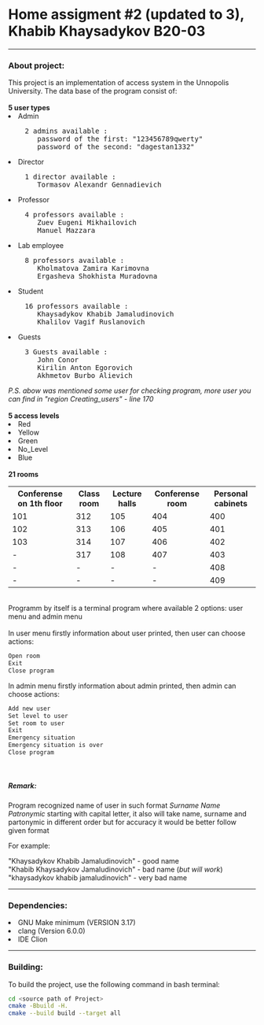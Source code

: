 
# Home assigment #2 (updated to 3), Khabib Khaysadykov B20-03

<hr>
<h3>About project:</h3>
This project is an implementation of access system in the Unnopolis University. The data base of the program consist of:
<br>
<br>
<b> 5 user types </b>
<li>Admin</li>
<pre>
    2 admins available :
       password of the first: "123456789qwerty"
       password of the second: "dagestan1332"
</pre>
<li>Director</li>
<pre>
    1 director available :
       Tormasov Alexandr Gennadievich
</pre>
<li>Professor</li>
<pre>
    4 professors available :
       Zuev Eugeni Mikhailovich
       Manuel Mazzara
</pre>
<li>Lab employee</li>
<pre>
    8 professors available :
       Kholmatova Zamira Karimovna
       Ergasheva Shokhista Muradovna
</pre>
<li>Student</li>
<pre>
    16 professors available :
       Khaysadykov Khabib Jamaludinovich
       Khalilov Vagif Ruslanovich
</pre>
<li>Guests</li>
<pre>
    3 Guests available :
       John Conor
       Kirilin Anton Egorovich
       Akhmetov Burbo Alievich
</pre>
<i>P.S. abow was mentioned some user for checking program, more user you can find in "region Creating_users" - line 170</i>
<br>
<br>
<b> 5 access levels </b>
<li>Red</li>
<li>Yellow</li>
<li>Green</li>
<li>No_Level</li>
<li>Blue</li>
<br>
<b> 21 rooms </b>

<table>  
<tr><th>Conferense on 1th floor</th><th>Class room</th><th>Lecture halls</th><th>Conferense room</th><th>Personal cabinets</th></tr>  
<tr><td>101</td><td>312</td><td>105</td><td>404</td><td>400</td></tr>  
<tr><td>102</td><td>313</td><td>106</td><td>405</td><td>401</td></tr>  
<tr><td>103</td><td>314</td><td>107</td><td>406</td><td>402</td></tr>  
<tr><td>-</td><td>317</td><td>108</td><td>407</td><td>403</td></tr>  
<tr><td>-</td><td>-</td><td>-</td><td>-</td><td>408</td></tr>  
<tr><td>-</td><td>-</td><td>-</td><td>-</td><td>409</td></tr>  
</table>  
<br>
Programm by itself is a terminal program where available 2 options: user menu and admin menu
<br>
<br>
In user menu firstly information about user printed,
then user can choose actions:

```bash
Open room
Exit
Close program
```
In admin menu firstly information about admin printed,
then admin can choose actions:
```bash
Add new user
Set level to user
Set room to user
Exit
Emergency situation
Emergency situation is over
Close program
```
<br>
<h5>Remark:</h5>
Program recognized name of user in such format <i>Surname Name Patronymic</i> starting with capital letter,
it also will take name, surname and partonymic in different order but for accuracy it would be better follow given format
<br>

For example:
<br>

"Khaysadykov Khabib Jamaludinovich" - good name
<br>
"Khabib Khaysadykov Jamaludinovich" - bad name (<i>but will work</i>)
<br>
"khaysadykov khabib jamaludinovich" - very bad name
<hr>

<h3>Dependencies:</h3>
<li>GNU Make minimum (VERSION 3.17) </li>
<li>clang (Version 6.0.0)</li>
<li>IDE Clion</li>

<hr>

<h3>Building:</h3>

To build the project, use the following command in bash terminal:

```bash
cd <source path of Project>
cmake -Bbuild -H.
cmake --build build --target all
```

